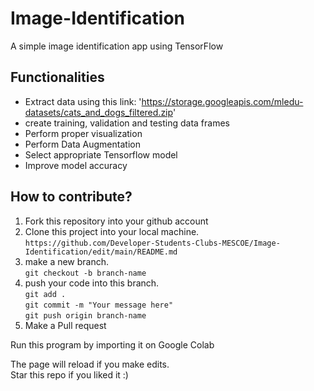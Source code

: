 # Image-Identification 
A simple image identification app using TensorFlow

## Functionalities

- Extract data using this link: 'https://storage.googleapis.com/mledu-datasets/cats_and_dogs_filtered.zip'
- create training, validation and testing data frames
- Perform proper visualization 
- Perform Data Augmentation
- Select appropriate Tensorflow model
- Improve model accuracy

## How to contribute?

1. Fork this repository into your github account
2. Clone this project into your local machine.<br/> `https://github.com/Developer-Students-Clubs-MESCOE/Image-Identification/edit/main/README.md`
3. make a new branch.<br/> `git checkout -b branch-name`
4. push your code into this branch.<br/>
   `git add .`<br/>
   `git commit -m "Your message here"`<br/>
   `git push origin branch-name`
5. Make a Pull request

Run this program by importing it on Google Colab


The page will reload if you make edits.<br />
Star this repo if you liked it :)
